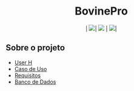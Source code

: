 <h1 align="center">BovinePro</h1>
                                                 
<p align="center">
  | <img src= "https://github.com/MichellDS/BovinoPro/assets/102229729/f785aa1b-3407-40e1-b48d-6616e6a30636)">| <img src= "https://github.com/MichellDS/BovinoPro/assets/102229729/aed954b2-44fe-4f4d-b97e-522547db487d"> | <img src= "https://github.com/MichellDS/BovinoPro/assets/102229729/2b84be45-82c0-4ac7-851d-513d2fac8913">|
</p>

## Sobre o projeto
- [User H](https://github.com/MichellDS/BovinoPro/blob/main/BovinoPro.txt)
- [Caso de Uso](https://github.com/MichellDS/BovinoPro/blob/main/Caso%20de%20Uso.png)
- [Requisitos](https://github.com/MichellDS/BovinoPro/blob/main/Requititos.txt)
- [Banco de Dados](https://github.com/MichellDS/BovinoPro/blob/main/Banco.txt)






